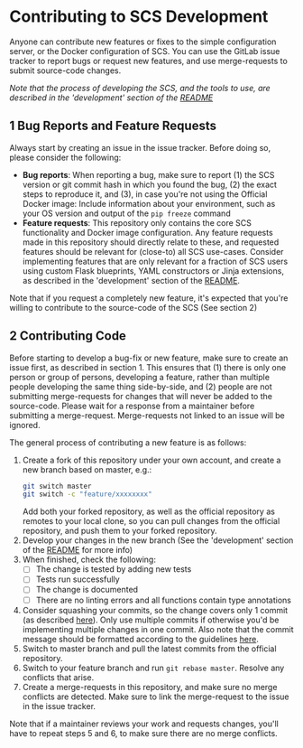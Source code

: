 # Contributing to SCS Development
Anyone can contribute new features or fixes to the simple configuration
server, or the Docker configuration of SCS. You can use the GitLab issue
tracker to report bugs or request new features, and use merge-requests
to submit source-code changes.

_Note that the process of developing the SCS, and the tools to use, are
described in the 'development' section of the [README](README.md)_

## 1 Bug Reports and Feature Requests
Always start by creating an issue in the issue tracker. Before
doing so, please consider the following:
* **Bug reports**: When reporting a bug, make sure to report (1) the SCS
  version or git commit hash in which you found the bug, (2) the exact steps to
  reproduce it, and (3), in case you're not using the Official Docker image:
  Include information about your environment, such as your OS version and
  output of the `pip freeze` command
* **Feature requests**: This repository only contains the core SCS
  functionality and Docker image configuration. Any feature requests made in
  this repository should directly relate to these, and requested features
  should be relevant for (close-to) all SCS use-cases. Consider implementing
  features that are only relevant for a fraction of SCS users using custom
  Flask blueprints, YAML constructors or Jinja extensions, as
  described in the 'development' section of the [README](README.md).

Note that if you request a completely new feature, it's expected that you're
willing to contribute to the source-code of the SCS (See section 2)

## 2 Contributing Code
Before starting to develop a bug-fix or new feature, make sure to create an
issue first, as described in section 1. This ensures that (1) there is
only one person or group of persons, developing a feature, rather than
multiple people developing the same thing side-by-side, and (2) people are not
submitting merge-requests for changes that will never be added to the
source-code. Please wait for a response from a maintainer before submitting
a merge-request. Merge-requests not linked to an issue will be ignored.

The general process of contributing a new feature is as follows:
1. Create a fork of this repository under your own account, and create a new
   branch based on master, e.g.:
   ```bash
   git switch master
   git switch -c "feature/xxxxxxxx"
   ```
   Add both your forked repository, as well as the official repository
   as remotes to your local clone, so you can pull changes from the official
   repository, and push them to your forked repository.
2. Develop your changes in the new branch (See the 'development' section of the
   [README](README.md) for more info)
3. When finished, check the following:
     - [ ] The change is tested by adding new tests
     - [ ] Tests run successfully
     - [ ] The change is documented
     - [ ] There are no linting errors and all functions contain type
           annotations
4. Consider squashing your commits, so the change covers only 1 commit
   (as described [here](https://stackoverflow.com/questions/5189560/how-do-i-squash-my-last-n-commits-together0)).
   Only use multiple commits if otherwise you'd be implementing multiple
   changes in one commit. Also note that the commit message should be formatted
   according to the guidelines [here](https://google.github.io/eng-practices/review/developer/cl-descriptions.html).
5. Switch to master branch and pull the latest commits from the official
   repository.
6. Switch to your feature branch and run `git rebase master`. Resolve any
   conflicts that arise.
7. Create a merge-requests in this repository, and make sure no merge conflicts
   are detected. Make sure to link the merge-request to the issue in the issue
   tracker.

Note that if a maintainer reviews your work and requests changes, you'll
have to repeat steps 5 and 6, to make sure there are no merge conflicts.
